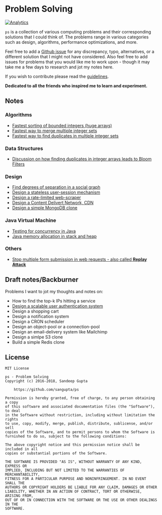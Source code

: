 # Problem Solving

[![Analytics](https://ga-beacon.appspot.com/UA-1187941-16/ps)](https://github.com/sangupta/ps)

`ps` is a collection of various computing problems and their corresponding solutions
that I could think of. The problems range in various categories such as design,
algorithms, performance optimizations, and more.

Feel free to add a [Github issue](https://github.com/sangupta/ps/issues) for any discrepancy,
typo, alternatives, or a different solution that I might not have considered. Also feel free to
add issues for problems that you would like me to work upon - though it may take me a few days to
research and jot my notes here.

If you wish to contribute please read the [guidelines](CONTRIBUTING.md).

**Dedicated to all the friends who inspired me to learn and experiment.**

## Notes

### Algorithms

* [Fastest sorting of bounded integers (huge arrays)](solutions/2016/fastest-sorting-integers.md)
* [Fastest way to merge multiple integer sets](solutions/2016/merge-multiple-integer-sets.md)
* [Fastest way to find duplicates in multiple integer sets](solutions/2016/fastest-duplicates-integer-sets.md)

### Data Structures

* [Discussion on how finding duplicates in integer arrays leads to Bloom Filters](solutions/2016/integer-duplicates-to-bloom-filters.md)

### Design

* [Find degrees of separation in a social graph](solutions/2016/degrees-of-separation-social-graph.md)
* [Design a stateless user-session mechanism](solutions/2016/stateless-user-session.md)
* [Design a rate-limited web-scraper](solutions/2016/rate-limited-web-scraper.md)
* [Design a Content Delivert Network, CDN](solutions/2017/cdn-design.md)
* [Design a simple MongoDB clone](solutions/2018/build-mongodb.md)

### Java Virtual Machine

* [Testing for concurrency in Java](solutions/2016/concurrent-testing-junit.md)
* [Java memory allocation in stack and heap](solutions/2017/java-memory-allocation-stack-heap.md)

### Others

* [Stop multiple form submission in web requests - also called **Replay Attack**](solutions/2016/stop-replay-attack.md)

## Draft notes/Backburner

Problems I want to jot my thoughts and notes on:

* How to find the top-k IPs hitting a service
* [Design a scalable user authentication system](solutions/2017/scalable-user-auth-system.md)
* Design a shopping cart
* Design a notification system
* Design a CRON scheduler
* Design an object-pool or a connection-pool
* Design an email-delivery system like Mailchimp
* Design a simlpe S3 clone
* Build a simple Redis clone

## License

```
MIT License

ps - Problem Solving
Copyright (c) 2016-2018, Sandeep Gupta

	https://github.com/sangupta/ps

Permission is hereby granted, free of charge, to any person obtaining a copy
of this software and associated documentation files (the "Software"), to deal
in the Software without restriction, including without limitation the rights
to use, copy, modify, merge, publish, distribute, sublicense, and/or sell
copies of the Software, and to permit persons to whom the Software is
furnished to do so, subject to the following conditions:

The above copyright notice and this permission notice shall be included in all
copies or substantial portions of the Software.

THE SOFTWARE IS PROVIDED "AS IS", WITHOUT WARRANTY OF ANY KIND, EXPRESS OR
IMPLIED, INCLUDING BUT NOT LIMITED TO THE WARRANTIES OF MERCHANTABILITY,
FITNESS FOR A PARTICULAR PURPOSE AND NONINFRINGEMENT. IN NO EVENT SHALL THE
AUTHORS OR COPYRIGHT HOLDERS BE LIABLE FOR ANY CLAIM, DAMAGES OR OTHER
LIABILITY, WHETHER IN AN ACTION OF CONTRACT, TORT OR OTHERWISE, ARISING FROM,
OUT OF OR IN CONNECTION WITH THE SOFTWARE OR THE USE OR OTHER DEALINGS IN THE
SOFTWARE.
```
